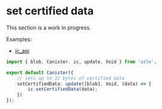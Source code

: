 # set certified data

This section is a work in progress.

Examples:

-   [ic_api](https://github.com/demergent-labs/azle/tree/main/examples/ic_api)

```typescript
import { blob, Canister, ic, update, Void } from 'azle';

export default Canister({
    // sets up to 32 bytes of certified data
    setCertifiedData: update([blob], Void, (data) => {
        ic.setCertifiedData(data);
    })
});
```
